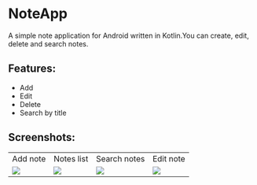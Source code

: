# NoteApp
A simple note application for Android written in Kotlin.You can create, edit, delete and search notes.

## Features:
* Add
* Edit
* Delete
* Search by title
## Screenshots:
<table>
  <tr>
    <td>Add note</td>
     <td>Notes list</td>
     <td>Search notes</td>
     <td>Edit note</td>
  </tr>
  <tr>
    <td><img src="https://user-images.githubusercontent.com/67823654/87330399-d0ca9800-c538-11ea-8790-b88f9d56bb68.png"></td>
    <td><img src="https://user-images.githubusercontent.com/67823654/87330404-d1632e80-c538-11ea-9f59-db17f8f396e8.png"></td>
    <td><img src="https://user-images.githubusercontent.com/67823654/87330406-d1fbc500-c538-11ea-9f00-f66363e505f1.png"></td>
    <td><img src="https://user-images.githubusercontent.com/67823654/87331857-f9539180-c53a-11ea-955c-1bb427c80573.png"></td>
  </tr>
 </table>
